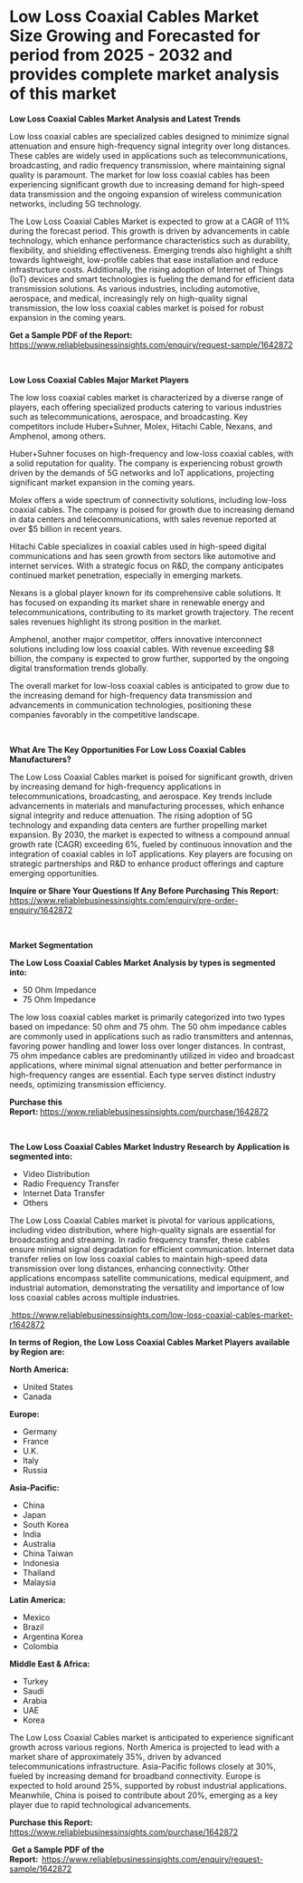 <p><h1>Low Loss Coaxial Cables Market Size Growing and Forecasted for period from 2025 - 2032 and provides complete market analysis of this market</h1></p><p><strong>Low Loss Coaxial Cables Market Analysis and Latest Trends</strong></p>
<p><p>Low loss coaxial cables are specialized cables designed to minimize signal attenuation and ensure high-frequency signal integrity over long distances. These cables are widely used in applications such as telecommunications, broadcasting, and radio frequency transmission, where maintaining signal quality is paramount. The market for low loss coaxial cables has been experiencing significant growth due to increasing demand for high-speed data transmission and the ongoing expansion of wireless communication networks, including 5G technology.</p><p>The Low Loss Coaxial Cables Market is expected to grow at a CAGR of 11% during the forecast period. This growth is driven by advancements in cable technology, which enhance performance characteristics such as durability, flexibility, and shielding effectiveness. Emerging trends also highlight a shift towards lightweight, low-profile cables that ease installation and reduce infrastructure costs. Additionally, the rising adoption of Internet of Things (IoT) devices and smart technologies is fueling the demand for efficient data transmission solutions. As various industries, including automotive, aerospace, and medical, increasingly rely on high-quality signal transmission, the low loss coaxial cables market is poised for robust expansion in the coming years.</p></p>
<p><strong>Get a Sample PDF of the Report:&nbsp;</strong> <a href="https://www.reliablebusinessinsights.com/enquiry/request-sample/1642872?utm_campaign=3176&utm_medium=2&utm_source=Github&utm_content=ia&utm_term=16042025&utm_id=low-loss-coaxial-cables">https://www.reliablebusinessinsights.com/enquiry/request-sample/1642872</a></p>
<p>&nbsp;</p>
<p><strong>Low Loss Coaxial Cables Major Market Players</strong></p>
<p><p>The low loss coaxial cables market is characterized by a diverse range of players, each offering specialized products catering to various industries such as telecommunications, aerospace, and broadcasting. Key competitors include Huber+Suhner, Molex, Hitachi Cable, Nexans, and Amphenol, among others.</p><p>Huber+Suhner focuses on high-frequency and low-loss coaxial cables, with a solid reputation for quality. The company is experiencing robust growth driven by the demands of 5G networks and IoT applications, projecting significant market expansion in the coming years.</p><p>Molex offers a wide spectrum of connectivity solutions, including low-loss coaxial cables. The company is poised for growth due to increasing demand in data centers and telecommunications, with sales revenue reported at over $5 billion in recent years.</p><p>Hitachi Cable specializes in coaxial cables used in high-speed digital communications and has seen growth from sectors like automotive and internet services. With a strategic focus on R&D, the company anticipates continued market penetration, especially in emerging markets.</p><p>Nexans is a global player known for its comprehensive cable solutions. It has focused on expanding its market share in renewable energy and telecommunications, contributing to its market growth trajectory. The recent sales revenues highlight its strong position in the market.</p><p>Amphenol, another major competitor, offers innovative interconnect solutions including low loss coaxial cables. With revenue exceeding $8 billion, the company is expected to grow further, supported by the ongoing digital transformation trends globally.</p><p>The overall market for low-loss coaxial cables is anticipated to grow due to the increasing demand for high-frequency data transmission and advancements in communication technologies, positioning these companies favorably in the competitive landscape.</p></p>
<p>&nbsp;</p>
<p><strong>What Are The Key Opportunities For Low Loss Coaxial Cables Manufacturers?</strong></p>
<p><p>The Low Loss Coaxial Cables market is poised for significant growth, driven by increasing demand for high-frequency applications in telecommunications, broadcasting, and aerospace. Key trends include advancements in materials and manufacturing processes, which enhance signal integrity and reduce attenuation. The rising adoption of 5G technology and expanding data centers are further propelling market expansion. By 2030, the market is expected to witness a compound annual growth rate (CAGR) exceeding 6%, fueled by continuous innovation and the integration of coaxial cables in IoT applications. Key players are focusing on strategic partnerships and R&D to enhance product offerings and capture emerging opportunities.</p></p>
<p><strong>Inquire or Share Your Questions If Any Before Purchasing This Report:</strong> <a href="https://www.reliablebusinessinsights.com/enquiry/pre-order-enquiry/1642872?utm_campaign=3176&utm_medium=2&utm_source=Github&utm_content=ia&utm_term=16042025&utm_id=low-loss-coaxial-cables">https://www.reliablebusinessinsights.com/enquiry/pre-order-enquiry/1642872</a></p>
<p>&nbsp;</p>
<p><strong>Market Segmentation</strong></p>
<p><strong>The Low Loss Coaxial Cables Market Analysis by types is segmented into:</strong></p>
<p><ul><li>50 Ohm Impedance</li><li>75 Ohm Impedance</li></ul></p>
<p><p>The low loss coaxial cables market is primarily categorized into two types based on impedance: 50 ohm and 75 ohm. The 50 ohm impedance cables are commonly used in applications such as radio transmitters and antennas, favoring power handling and lower loss over longer distances. In contrast, 75 ohm impedance cables are predominantly utilized in video and broadcast applications, where minimal signal attenuation and better performance in high-frequency ranges are essential. Each type serves distinct industry needs, optimizing transmission efficiency.</p></p>
<p><strong>Purchase this Report:&nbsp;</strong><a href="https://www.reliablebusinessinsights.com/purchase/1642872?utm_campaign=3176&utm_medium=2&utm_source=Github&utm_content=ia&utm_term=16042025&utm_id=low-loss-coaxial-cables">https://www.reliablebusinessinsights.com/purchase/1642872</a></p>
<p>&nbsp;</p>
<p><strong>The Low Loss Coaxial Cables Market Industry Research by Application is segmented into:</strong></p>
<p><ul><li>Video Distribution</li><li>Radio Frequency Transfer</li><li>Internet Data Transfer</li><li>Others</li></ul></p>
<p><p>The Low Loss Coaxial Cables market is pivotal for various applications, including video distribution, where high-quality signals are essential for broadcasting and streaming. In radio frequency transfer, these cables ensure minimal signal degradation for efficient communication. Internet data transfer relies on low loss coaxial cables to maintain high-speed data transmission over long distances, enhancing connectivity. Other applications encompass satellite communications, medical equipment, and industrial automation, demonstrating the versatility and importance of low loss coaxial cables across multiple industries.</p></p>
<p><a href="https://www.reliablebusinessinsights.com/low-loss-coaxial-cables-market-r1642872?utm_campaign=3176&utm_medium=2&utm_source=Github&utm_content=ia&utm_term=16042025&utm_id=low-loss-coaxial-cables">&nbsp;https://www.reliablebusinessinsights.com/low-loss-coaxial-cables-market-r1642872</a></p>
<p><strong>In terms of Region, the Low Loss Coaxial Cables Market Players available by Region are:</strong></p>
<p>
    <p> <strong> North America: </strong>
        <ul>
            <li>United States</li>
            <li>Canada</li>
        </ul>
        </p> 
    <p> <strong> Europe: </strong>
        <ul>
            <li>Germany</li>
            <li>France</li>
            <li>U.K.</li>
            <li>Italy</li>
            <li>Russia</li>
        </ul>
        </p> 
    <p> <strong> Asia-Pacific: </strong>
        <ul>
            <li>China</li>
            <li>Japan</li>
            <li>South Korea</li>
            <li>India</li>
            <li>Australia</li>
            <li>China Taiwan</li>
            <li>Indonesia</li>
            <li>Thailand</li>
            <li>Malaysia</li>
        </ul>
        </p> 
    <p> <strong> Latin America: </strong>
        <ul>
            <li>Mexico</li>
            <li>Brazil</li>
            <li>Argentina Korea</li>
            <li>Colombia</li>
        </ul>
        </p> 
    <p> <strong> Middle East & Africa: </strong>
        <ul>
            <li>Turkey</li>
            <li>Saudi</li>
            <li>Arabia</li>
            <li>UAE</li>
            <li>Korea</li>
        </ul>
    </p>
    </p>
<p><p>The Low Loss Coaxial Cables market is anticipated to experience significant growth across various regions. North America is projected to lead with a market share of approximately 35%, driven by advanced telecommunications infrastructure. Asia-Pacific follows closely at 30%, fueled by increasing demand for broadband connectivity. Europe is expected to hold around 25%, supported by robust industrial applications. Meanwhile, China is poised to contribute about 20%, emerging as a key player due to rapid technological advancements.</p></p>
<p><strong>Purchase this Report: </strong><a href="https://www.reliablebusinessinsights.com/purchase/1642872?utm_campaign=3176&utm_medium=2&utm_source=Github&utm_content=ia&utm_term=16042025&utm_id=low-loss-coaxial-cables">https://www.reliablebusinessinsights.com/purchase/1642872</a></p>
<p>&nbsp;<strong>Get a Sample PDF of the Report:&nbsp;&nbsp;</strong><a href="https://www.reliablebusinessinsights.com/enquiry/request-sample/1642872?utm_campaign=3176&utm_medium=2&utm_source=Github&utm_content=ia&utm_term=16042025&utm_id=low-loss-coaxial-cables">https://www.reliablebusinessinsights.com/enquiry/request-sample/1642872</a></p>
<p><strong></strong></p>
<p><p></p><p></p><p></p></p>